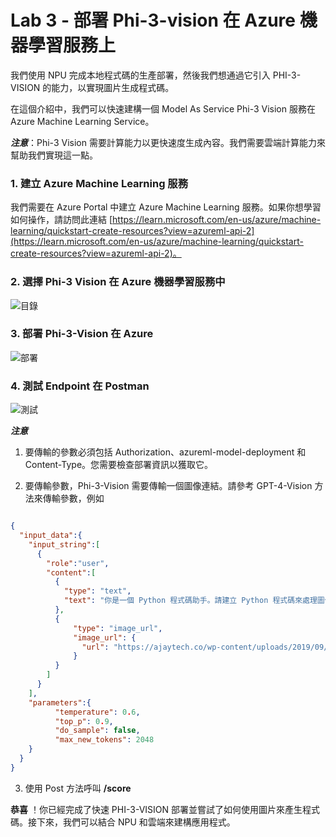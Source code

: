 ﻿# **Lab 3 - 部署 Phi-3-vision 在 Azure 機器學習服務上**

我們使用 NPU 完成本地程式碼的生產部署，然後我們想通過它引入 PHI-3-VISION 的能力，以實現圖片生成程式碼。

在這個介紹中，我們可以快速建構一個 Model As Service Phi-3 Vision 服務在 Azure Machine Learning Service。

***注意***：Phi-3 Vision 需要計算能力以更快速度生成內容。我們需要雲端計算能力來幫助我們實現這一點。

### **1. 建立 Azure Machine Learning 服務**

我們需要在 Azure Portal 中建立 Azure Machine Learning 服務。如果你想學習如何操作，請訪問此連結 [https://learn.microsoft.com/en-us/azure/machine-learning/quickstart-create-resources?view=azureml-api-2](https://learn.microsoft.com/en-us/azure/machine-learning/quickstart-create-resources?view=azureml-api-2)。

### **2. 選擇 Phi-3 Vision 在 Azure 機器學習服務中**

![目錄](../../../../../imgs/07/01/vison_catalog.png)

### **3. 部署 Phi-3-Vision 在 Azure**

![部署](../../../../../imgs/07/01/vision_deploy.png)

### **4. 測試 Endpoint 在 Postman**

![測試](../../../../../imgs/07/01/vision_test.png)

***注意***

1. 要傳輸的參數必須包括 Authorization、azureml-model-deployment 和 Content-Type。您需要檢查部署資訊以獲取它。

2. 要傳輸參數，Phi-3-Vision 需要傳輸一個圖像連結。請參考 GPT-4-Vision 方法來傳輸參數，例如

```json

{
  "input_data":{
    "input_string":[
      {
        "role":"user",
        "content":[ 
          {
            "type": "text",
            "text": "你是一個 Python 程式碼助手。請建立 Python 程式碼來處理圖像 "
          },
          {
              "type": "image_url",
              "image_url": {
                "url": "https://ajaytech.co/wp-content/uploads/2019/09/index.png"
              }
          }
        ]
      }
    ],
    "parameters":{
          "temperature": 0.6,
          "top_p": 0.9,
          "do_sample": false,
          "max_new_tokens": 2048
    }
  }
}

```

3. 使用 Post 方法呼叫 **/score**

**恭喜** ！你已經完成了快速 PHI-3-VISION 部署並嘗試了如何使用圖片來產生程式碼。接下來，我們可以結合 NPU 和雲端來建構應用程式。

